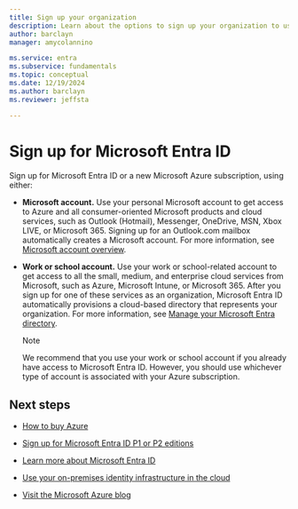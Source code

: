 ```yaml
---
title: Sign up your organization
description: Learn about the options to sign up your organization to use Azure and Microsoft Entra ID.
author: barclayn
manager: amycolannino

ms.service: entra
ms.subservice: fundamentals
ms.topic: conceptual
ms.date: 12/19/2024
ms.author: barclayn
ms.reviewer: jeffsta

---
```


# Sign up for Microsoft Entra ID

Sign up for Microsoft Entra ID or a new Microsoft Azure subscription, using either:

- **Microsoft account.** Use your personal Microsoft account to get access to Azure and all consumer-oriented Microsoft products and cloud services, such as Outlook (Hotmail), Messenger, OneDrive, MSN, Xbox LIVE, or Microsoft 365. Signing up for an Outlook.com mailbox automatically creates a Microsoft account. For more information, see [Microsoft account overview](https://account.microsoft.com/account).

- **Work or school account.** Use your work or school-related account to get access to all the small, medium, and enterprise cloud services from Microsoft, such as Azure, Microsoft Intune, or Microsoft 365. After you sign up for one of these services as an organization, Microsoft Entra ID automatically provisions a cloud-based directory that represents your organization. For more information, see [Manage your Microsoft Entra directory](./whatis.md).

  > [!Note]
  >   We recommend that you use your work or school account if you already have access to Microsoft Entra ID. However, you should use whichever type of account is associated with your Azure subscription.

## Next steps

- [How to buy Azure](https://azure.microsoft.com/pricing/purchase-options/)

- [Sign up for Microsoft Entra ID P1 or P2 editions](./get-started-premium.md)

- [Learn more about Microsoft Entra ID](./whatis.md)

- [Use your on-premises identity infrastructure in the cloud](~/identity/hybrid/whatis-hybrid-identity.md)

- [Visit the Microsoft Azure blog](https://azure.microsoft.com/blog/)
